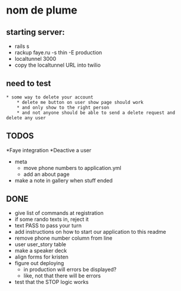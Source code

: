 # nom de plume

## starting server:

* rails s
* rackup faye.ru -s thin -E production
* localtunnel 3000
* copy the localtunnel URL into twilio

## need to test


    * some way to delete your account
        * delete me button on user show page should work
        * and only show to the right person
        * and not anyone should be able to send a delete request and delete any user

## TODOS

*Faye integration
*Deactive a user 
* meta
    * move phone numbers to application.yml
    * add an about page
* make a note in gallery when stuff ended



## DONE

* give list of commands at registration
* if some rando texts in, reject it
* text PASS to pass your turn
* add instructions on how to start our application to this readme
* remove phone number column from line
* user user_story table
* make a speaker deck
* align forms for kristen
* figure out deploying
    * in production will errors be displayed?
    * like, not that there will be errors
* test that the STOP logic works
